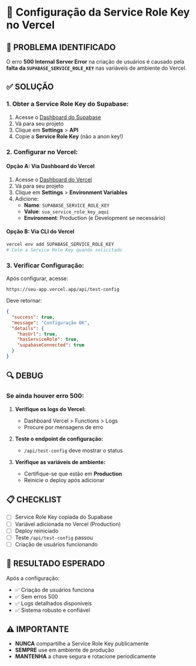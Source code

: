 # 🔧 Configuração da Service Role Key no Vercel

## 🚨 PROBLEMA IDENTIFICADO

O erro **500 Internal Server Error** na criação de usuários é causado pela **falta da `SUPABASE_SERVICE_ROLE_KEY`** nas variáveis de ambiente do Vercel.

## ✅ SOLUÇÃO

### 1. **Obter a Service Role Key do Supabase:**

1. Acesse o [Dashboard do Supabase](https://supabase.com/dashboard)
2. Vá para seu projeto
3. Clique em **Settings** > **API**
4. Copie a **Service Role Key** (não a anon key!)

### 2. **Configurar no Vercel:**

#### **Opção A: Via Dashboard do Vercel**
1. Acesse o [Dashboard do Vercel](https://vercel.com/dashboard)
2. Vá para seu projeto
3. Clique em **Settings** > **Environment Variables**
4. Adicione:
   - **Name**: `SUPABASE_SERVICE_ROLE_KEY`
   - **Value**: `sua_service_role_key_aqui`
   - **Environment**: Production (e Development se necessário)

#### **Opção B: Via CLI do Vercel**
```bash
vercel env add SUPABASE_SERVICE_ROLE_KEY
# Cole a Service Role Key quando solicitado
```

### 3. **Verificar Configuração:**

Após configurar, acesse:
```
https://seu-app.vercel.app/api/test-config
```

Deve retornar:
```json
{
  "success": true,
  "message": "Configuração OK",
  "details": {
    "hasUrl": true,
    "hasServiceRole": true,
    "supabaseConnected": true
  }
}
```

## 🔍 DEBUG

### **Se ainda houver erro 500:**

1. **Verifique os logs do Vercel:**
   - Dashboard Vercel > Functions > Logs
   - Procure por mensagens de erro

2. **Teste o endpoint de configuração:**
   - `/api/test-config` deve mostrar o status

3. **Verifique as variáveis de ambiente:**
   - Certifique-se que estão em **Production**
   - Reinicie o deploy após adicionar

## 📋 CHECKLIST

- [ ] Service Role Key copiada do Supabase
- [ ] Variável adicionada no Vercel (Production)
- [ ] Deploy reiniciado
- [ ] Teste `/api/test-config` passou
- [ ] Criação de usuários funcionando

## 🚀 RESULTADO ESPERADO

Após a configuração:
- ✅ Criação de usuários funciona
- ✅ Sem erros 500
- ✅ Logs detalhados disponíveis
- ✅ Sistema robusto e confiável

## ⚠️ IMPORTANTE

- **NUNCA** compartilhe a Service Role Key publicamente
- **SEMPRE** use em ambiente de produção
- **MANTENHA** a chave segura e rotacione periodicamente
